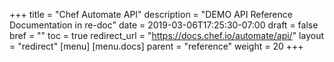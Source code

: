+++
title = "Chef Automate API"
description = "DEMO API Reference Documentation in re-doc"
date = 2019-03-06T17:25:30-07:00
draft = false
bref = ""
toc = true
redirect_url = "https://docs.chef.io/automate/api/"
layout = "redirect"
[menu]
  [menu.docs]
    parent = "reference"
    weight = 20
+++
